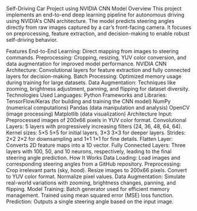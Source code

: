 Self-Driving Car Project using NVIDIA CNN Model
Overview
This project implements an end-to-end deep learning pipeline for autonomous driving using NVIDIA's CNN architecture. The model predicts steering angles directly from raw images captured by a car’s front-facing camera. It focuses on preprocessing, feature extraction, and decision-making to enable robust self-driving behavior.

Features
End-to-End Learning: Direct mapping from images to steering commands.
Preprocessing: Cropping, resizing, YUV color conversion, and data augmentation for improved model performance.
NVIDIA CNN Architecture: Convolutional layers for feature extraction and fully connected layers for decision-making.
Batch Processing: Optimized memory usage during training for large datasets.
Data Augmentation: Techniques like zooming, brightness adjustment, panning, and flipping for dataset diversity.
Technologies Used
Languages: Python
Frameworks and Libraries:
TensorFlow/Keras (for building and training the CNN model)
NumPy (numerical computations)
Pandas (data manipulation and analysis)
OpenCV (image processing)
Matplotlib (data visualization)
Architecture
Input:
Preprocessed images of 200x66 pixels in YUV color format.
Convolutional Layers:
5 layers with progressively increasing filters (24, 36, 48, 64, 64).
Kernel sizes: 
5×5
5×5 for initial layers, 
3×3
3×3 for deeper layers.
Strides: 
2×2
2×2 for downsampling and 
1×1
1×1 for fine details.
Flatten Layer:
Converts 2D feature maps into a 1D vector.
Fully Connected Layers:
Three layers with 100, 50, and 10 neurons, respectively, leading to the final steering angle prediction.
How It Works
Data Loading:
Load images and corresponding steering angles from a GitHub repository.
Preprocessing:
Crop irrelevant parts (sky, hood).
Resize images to 200x66 pixels.
Convert to YUV color format.
Normalize pixel values.
Data Augmentation:
Simulate real-world variations with zooming, brightness changes, panning, and flipping.
Model Training:
Batch generator used for efficient memory management.
Trained using mean squared error (MSE) loss function.
Prediction:
Outputs a single steering angle based on the input image.

